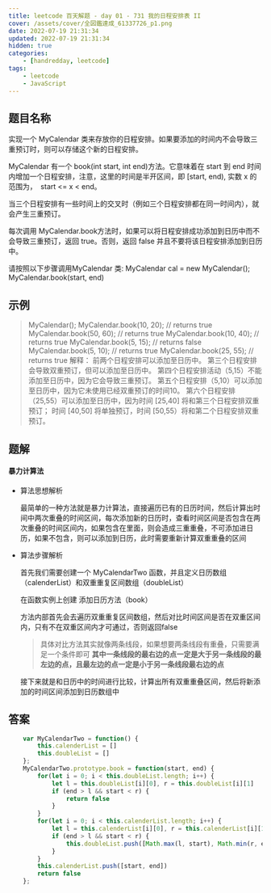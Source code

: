```yaml
---
title: leetcode 百天解题 - day 01 - 731 我的日程安排表 II
cover: /assets/cover/全図鑑達成_61337726_p1.png
date: 2022-07-19 21:31:34
updated: 2022-07-19 21:31:34
hidden: true
categories:
    - [handredday, leetcode]
tags:
    - leetcode
    - JavaScript
---
```


## 题目名称

实现一个 MyCalendar 类来存放你的日程安排。如果要添加的时间内不会导致三重预订时，则可以存储这个新的日程安排。

MyCalendar 有一个 book(int start, int end)方法。它意味着在 start 到 end 时间内增加一个日程安排，注意，这里的时间是半开区间，即 [start, end), 实数 x 的范围为，  start <= x < end。

当三个日程安排有一些时间上的交叉时（例如三个日程安排都在同一时间内），就会产生三重预订。

每次调用 MyCalendar.book方法时，如果可以将日程安排成功添加到日历中而不会导致三重预订，返回 true。否则，返回 false 并且不要将该日程安排添加到日历中。

请按照以下步骤调用MyCalendar 类: MyCalendar cal = new MyCalendar(); MyCalendar.book(start, end)

## 示例

>MyCalendar();
MyCalendar.book(10, 20); // returns true
MyCalendar.book(50, 60); // returns true
MyCalendar.book(10, 40); // returns true
MyCalendar.book(5, 15); // returns false
MyCalendar.book(5, 10); // returns true
MyCalendar.book(25, 55); // returns true
解释： 
前两个日程安排可以添加至日历中。 第三个日程安排会导致双重预订，但可以添加至日历中。
第四个日程安排活动（5,15）不能添加至日历中，因为它会导致三重预订。
第五个日程安排（5,10）可以添加至日历中，因为它未使用已经双重预订的时间10。
第六个日程安排（25,55）可以添加至日历中，因为时间 [25,40] 将和第三个日程安排双重预订；
时间 [40,50] 将单独预订，时间 [50,55）将和第二个日程安排双重预订。

## 题解

#### 暴力计算法

* 算法思想解析

    最简单的一种方法就是暴力计算法，直接遍历已有的日历时间，然后计算出时间中两次重叠的时间区间，每次添加新的日历时，查看时间区间是否包含在两次重叠的时间区间内，如果包含在里面，则会造成三重重叠，不可添加进日历，如果不包含，则可以添加到日历，此时需要重新计算双重重叠的区间

* 算法步骤解析

    首先我们需要创建一个 MyCalendarTwo 函数，并且定义日历数组（calenderList）和双重重复区间数组（doubleList）

    在函数实例上创建 添加日历方法（book）

    方法内部首先会去遍历双重重复区间数组，然后对比时间区间是否在双重区间内，只有不在双重区间内才可通过，否则返回false

    > 具体对比方法其实就像两条线段，如果想要两条线段有重叠，只需要满足一个条件即可 **其中一条线段的最右边的点一定是大于另一条线段的最左边的点，且最左边的点一定是小于另一条线段最右边的点**

    接下来就是和日历中的时间进行比较，计算出所有双重重叠区间，然后将新添加的时间区间添加到日历数组中

## 答案

~~~js
    var MyCalendarTwo = function() {
        this.calenderList = []
        this.doubleList = []
    };
    MyCalendarTwo.prototype.book = function(start, end) {
        for(let i = 0; i < this.doubleList.length; i++) {
            let l = this.doubleList[i][0], r = this.doubleList[i][1]
            if (end > l && start < r) {
                return false
            }
        }
        for(let i = 0; i < this.calenderList.length; i++) {
            let l = this.calenderList[i][0], r = this.calenderList[i][1]
            if (end > l && start < r) {
                this.doubleList.push([Math.max(l, start), Math.min(r, end)])
            }
        }
        this.calenderList.push([start, end])
        return false
    };
~~~